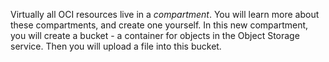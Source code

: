 Virtually all OCI resources live in a *compartment*. You will learn more about these compartments, and create one yourself. In this new compartment, you will create a bucket - a container for objects in the Object Storage service. Then you will upload a file into this bucket.
